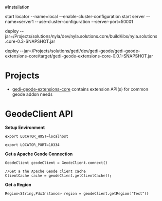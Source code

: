 #Installation


start locator --name=local --enable-cluster-configuration
start server --name=server1 --use-cluster-configuration --server-port=50001

deploy --jar=/Projects/solutions/nyla/dev/nyla.solutions.core/build/libs/nyla.solutions.core-0.3-SNAPSHOT.jar

deploy --jar=/Projects/solutions/gedi/dev/gedi-geode/gedi-geode-extensions-core/target/gedi-geode-extensions-core-0.0.1-SNAPSHOT.jar


# Projects


- [gedi-geode-extensions-core](https://github.com/nyla-solutions/gedi-geode) contains extension API(s) for common geode addon needs



# GeodeClient API


**Setup Environment**

    export LOCATOR_HOST=localhost

    export LOCATOR_PORT=10334
    
**Get a Apache Geode Connection**

	GeodeClient geodeClient = GeodeClient.connect()
		
	//Get a the Apache Geode client cache	
	ClientCache cache = geodeClient.getClientCache();
		

**Get a Region**
		
	Region<String,PdxInstance> region = geodeClient.getRegion("Test"))
		